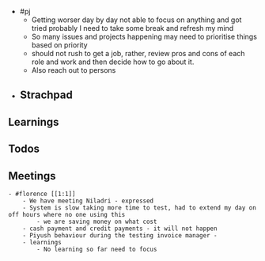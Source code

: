 - #pj
	- Getting worser day by day not able to focus on anything and got tried probably I need to take some break and refresh my mind
	- So many issues and projects happening may need to prioritise things based on priority
	- should not rush to get a job, rather, review pros and cons of each role and work and then decide how to go about it.
	- Also reach out to persons
- ## Strachpad
## Learnings
## Todos
## Meetings
	- #florence [[1:1]]
		- We have meeting Niladri - expressed
		- System is slow taking more time to test, had to extend my day on off hours where no one using this
			- we are saving money on what cost
		- cash payment and credit payments - it will not happen
		- Piyush behaviour during the testing invoice manager -
		- learnings
			- No learning so far need to focus